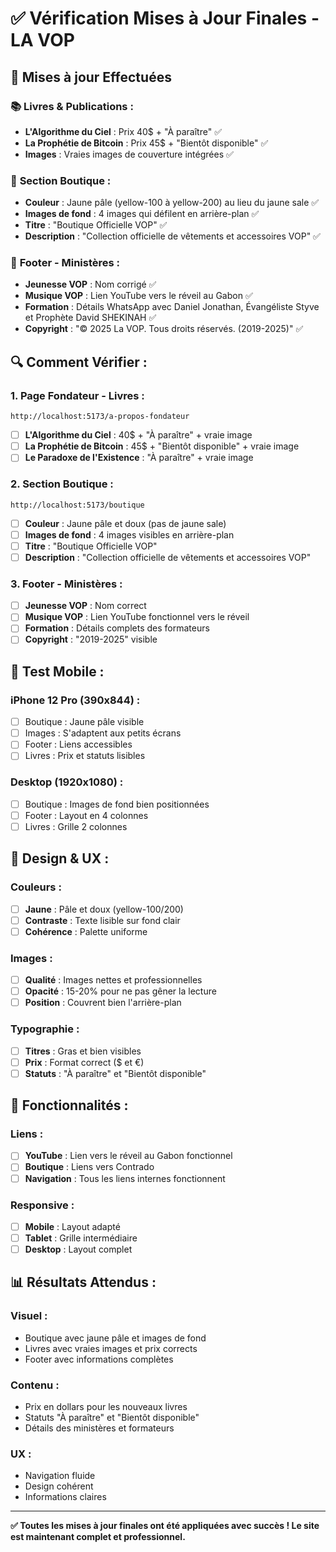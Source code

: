 # ✅ Vérification Mises à Jour Finales - LA VOP

## 🎯 **Mises à jour Effectuées**

### 📚 **Livres & Publications :**
- **L'Algorithme du Ciel** : Prix 40$ + "À paraître" ✅
- **La Prophétie de Bitcoin** : Prix 45$ + "Bientôt disponible" ✅
- **Images** : Vraies images de couverture intégrées ✅

### 🏪 **Section Boutique :**
- **Couleur** : Jaune pâle (yellow-100 à yellow-200) au lieu du jaune sale ✅
- **Images de fond** : 4 images qui défilent en arrière-plan ✅
- **Titre** : "Boutique Officielle VOP" ✅
- **Description** : "Collection officielle de vêtements et accessoires VOP" ✅

### 🎵 **Footer - Ministères :**
- **Jeunesse VOP** : Nom corrigé ✅
- **Musique VOP** : Lien YouTube vers le réveil au Gabon ✅
- **Formation** : Détails WhatsApp avec Daniel Jonathan, Évangéliste Styve et Prophète David SHEKINAH ✅
- **Copyright** : "© 2025 La VOP. Tous droits réservés. (2019-2025)" ✅

## 🔍 **Comment Vérifier :**

### 1. **Page Fondateur - Livres :**
```
http://localhost:5173/a-propos-fondateur
```
- [ ] **L'Algorithme du Ciel** : 40$ + "À paraître" + vraie image
- [ ] **La Prophétie de Bitcoin** : 45$ + "Bientôt disponible" + vraie image
- [ ] **Le Paradoxe de l'Existence** : "À paraître" + vraie image

### 2. **Section Boutique :**
```
http://localhost:5173/boutique
```
- [ ] **Couleur** : Jaune pâle et doux (pas de jaune sale)
- [ ] **Images de fond** : 4 images visibles en arrière-plan
- [ ] **Titre** : "Boutique Officielle VOP"
- [ ] **Description** : "Collection officielle de vêtements et accessoires VOP"

### 3. **Footer - Ministères :**
- [ ] **Jeunesse VOP** : Nom correct
- [ ] **Musique VOP** : Lien YouTube fonctionnel vers le réveil
- [ ] **Formation** : Détails complets des formateurs
- [ ] **Copyright** : "2019-2025" visible

## 📱 **Test Mobile :**

### **iPhone 12 Pro (390x844) :**
- [ ] Boutique : Jaune pâle visible
- [ ] Images : S'adaptent aux petits écrans
- [ ] Footer : Liens accessibles
- [ ] Livres : Prix et statuts lisibles

### **Desktop (1920x1080) :**
- [ ] Boutique : Images de fond bien positionnées
- [ ] Footer : Layout en 4 colonnes
- [ ] Livres : Grille 2 colonnes

## 🎨 **Design & UX :**

### **Couleurs :**
- [ ] **Jaune** : Pâle et doux (yellow-100/200)
- [ ] **Contraste** : Texte lisible sur fond clair
- [ ] **Cohérence** : Palette uniforme

### **Images :**
- [ ] **Qualité** : Images nettes et professionnelles
- [ ] **Opacité** : 15-20% pour ne pas gêner la lecture
- [ ] **Position** : Couvrent bien l'arrière-plan

### **Typographie :**
- [ ] **Titres** : Gras et bien visibles
- [ ] **Prix** : Format correct ($ et €)
- [ ] **Statuts** : "À paraître" et "Bientôt disponible"

## 🚀 **Fonctionnalités :**

### **Liens :**
- [ ] **YouTube** : Lien vers le réveil au Gabon fonctionnel
- [ ] **Boutique** : Liens vers Contrado
- [ ] **Navigation** : Tous les liens internes fonctionnent

### **Responsive :**
- [ ] **Mobile** : Layout adapté
- [ ] **Tablet** : Grille intermédiaire
- [ ] **Desktop** : Layout complet

## 📊 **Résultats Attendus :**

### **Visuel :**
- Boutique avec jaune pâle et images de fond
- Livres avec vraies images et prix corrects
- Footer avec informations complètes

### **Contenu :**
- Prix en dollars pour les nouveaux livres
- Statuts "À paraître" et "Bientôt disponible"
- Détails des ministères et formateurs

### **UX :**
- Navigation fluide
- Design cohérent
- Informations claires

---

**✅ Toutes les mises à jour finales ont été appliquées avec succès ! Le site est maintenant complet et professionnel.**
